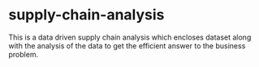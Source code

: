 # supply-chain-analysis
This is a data driven supply chain analysis which encloses dataset along with the analysis of the data to get the efficient answer to the business problem.
